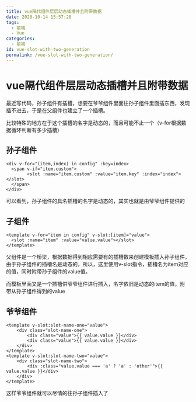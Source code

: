 ```yaml
---
title: vue隔代组件层层动态插槽并且附带数据
date: 2020-10-14 15:57:28
tags:
  - 前端
  - Vue
categories:
  - 前端
id: vue-slot-with-two-generation
permalink: /vue-slot-with-two-generation/
---
```


# vue隔代组件层层动态插槽并且附带数据

最近写代码，孙子组件有插槽，想要在爷爷组件里面往孙子组件里面插东西，发现插不进去，于是在父组件也建立了一个插槽。

比较特殊的地方在于这个插槽的名字是动态的，而且可能不止一个（v-for根据数据循环判断有多少插槽）

## 孙子组件

```vue
<div v-for="(item,index) in config" :key=index>
  <span v-if="item.custom">
        <slot :name="item.custom" :value="item.key" :index="index"></slot>
  </span>
</div>
```

可以看到，孙子组件的具名插槽的名字是动态的，其实也就是由爷爷组件提供的

## 子组件

```vue
<template v-for="item in config" v-slot:[item]="value">
  <slot :name="item" :value="value.value"></slot>
</template>
```

父组件是一个桥梁，根据数据得到相应需要有的插槽数来创建模板插入孙子组件，由于孙子组件的插槽名是动态的，所以，这里使用v-slot指令，插槽名为item对应的值，同时附带孙子组件的value值。

而模板里面又是一个插槽供爷爷组件进行插入，名字依旧是动态的item的值，附带从孙子组件得到的value

## 爷爷组件

```vue
<template v-slot:slot-name-one="value">
    <div class="slot-name-one">
        <div class="value">{{ value.value }}</div>
        <div class="value">{{ value.value }}</div>
    </div>
</template>
<template v-slot:slot-name-two="value">
    <div class="slot-name-two">
        <div :class="value.value === 'a' ? 'a' : 'other'">{{ value.value }}</div>
    </div>
</template>
```

这样爷爷组件就可以尽情的往孙子组件插入了
